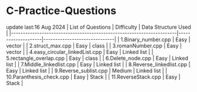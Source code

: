# C-Practice-Questions
update last:16 Aug 2024
| List of Questions                                                    | Difficulty         | Data Structure Used          |
|----------------------------------------------------------------------|--------------------|------------------------------|
| 1.Binary_number.cpp                                                  | Easy               | vector                       |
| 2.struct_max.cpp                                                     | Easy               | class                        |
| 3.romanNumber.cpp                                                    | Easy               | vector                       |
| 4.easy_circular_linkedList.cpp                                       | Easy               | Linked list                  |
| 5.rectangle_overlap.cpp                                              | Easy               | class                        |
| 6.Delete_node.cpp                                                    | Easy               | Linked list                  |
| 7.Middle_linkedlist.cpp                                              | Easy               | Linked list                  |
| 8.Reverse_linkedlist.cpp                                             | Easy               | Linked list                  |
| 9.Reverse_sublist.cpp                                                | Medium             | Linked list                  |
| 10.Paranthesis_check.cpp                                             | Easy               | Stack                        |
| 11.ReverseStack.cpp                                                  | Easy               | Stack                        |
